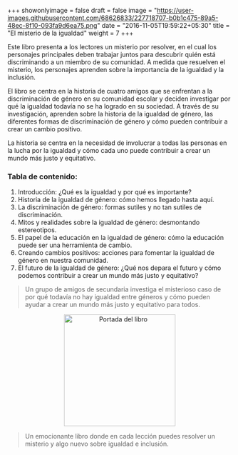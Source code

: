 +++
showonlyimage = false
draft = false
image = "https://user-images.githubusercontent.com/68626833/227718707-b0b1c475-89a5-48ec-8f10-093fa9d6ea75.png"
date = "2016-11-05T19:59:22+05:30"
title = "El misterio de la igualdad"
weight = 7
+++

Este libro presenta a los lectores un misterio por resolver, en el cual los personajes principales deben trabajar juntos para descubrir quién está discriminando a un miembro de su comunidad. A medida que resuelven el misterio, los personajes aprenden sobre la importancia de la igualdad y la inclusión.
<!--more-->

El libro se centra en la historia de cuatro amigos que se enfrentan a la discriminación de género en su comunidad escolar y deciden investigar por qué la igualdad todavía no se ha logrado en su sociedad. A través de su investigación, aprenden sobre la historia de la igualdad de género, las diferentes formas de discriminación de género y cómo pueden contribuir a crear un cambio positivo.

La historia se centra en la necesidad de involucrar a todas las personas en la lucha por la igualdad y cómo cada uno puede contribuir a crear un mundo más justo y equitativo.

### Tabla de contenido:

1. Introducción: ¿Qué es la igualdad y por qué es importante?
2. Historia de la igualdad de género: cómo hemos llegado hasta aquí.
3. La discriminación de género: formas sutiles y no tan sutiles de discriminación.
4. Mitos y realidades sobre la igualdad de género: desmontando estereotipos.
5. El papel de la educación en la igualdad de género: cómo la educación puede ser una herramienta de cambio.
6. Creando cambios positivos: acciones para fomentar la igualdad de género en nuestra comunidad.
7. El futuro de la igualdad de género: ¿Qué nos depara el futuro y cómo podemos contribuir a crear un mundo más justo y equitativo?

>Un grupo de amigos de secundaria investiga el misterioso caso de por qué todavía no hay igualdad entre géneros y cómo pueden ayudar a crear un mundo más justo y equitativo para todos.

<div>
    <p style = 'text-align:center;'>
    <img src="https://user-images.githubusercontent.com/68626833/227661416-1db64a36-c728-45d4-b8cd-a6471166d85f.jpg" alt="Portada del libro" width="250px">
</p>
</div>

> Un emocionante libro donde en cada lección puedes resolver un misterio y algo nuevo sobre igualdad e inclusión. 
